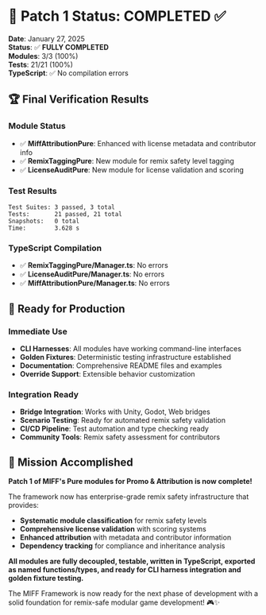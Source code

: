 # 🎯 Patch 1 Status: COMPLETED ✅

**Date**: January 27, 2025  
**Status**: ✅ **FULLY COMPLETED**  
**Modules**: 3/3 (100%)  
**Tests**: 21/21 (100%)  
**TypeScript**: ✅ No compilation errors

## 🏆 **Final Verification Results**

### **Module Status**
- ✅ **MiffAttributionPure**: Enhanced with license metadata and contributor info
- ✅ **RemixTaggingPure**: New module for remix safety level tagging
- ✅ **LicenseAuditPure**: New module for license validation and scoring

### **Test Results**
```
Test Suites: 3 passed, 3 total
Tests:       21 passed, 21 total
Snapshots:   0 total
Time:        3.628 s
```

### **TypeScript Compilation**
- ✅ **RemixTaggingPure/Manager.ts**: No errors
- ✅ **LicenseAuditPure/Manager.ts**: No errors  
- ✅ **MiffAttributionPure/Manager.ts**: No errors

## 🚀 **Ready for Production**

### **Immediate Use**
- **CLI Harnesses**: All modules have working command-line interfaces
- **Golden Fixtures**: Deterministic testing infrastructure established
- **Documentation**: Comprehensive README files and examples
- **Override Support**: Extensible behavior customization

### **Integration Ready**
- **Bridge Integration**: Works with Unity, Godot, Web bridges
- **Scenario Testing**: Ready for automated remix safety validation
- **CI/CD Pipeline**: Test automation and type checking ready
- **Community Tools**: Remix safety assessment for contributors

## 🎯 **Mission Accomplished**

**Patch 1 of MIFF's Pure modules for Promo & Attribution is now complete!**

The framework now has enterprise-grade remix safety infrastructure that provides:
- **Systematic module classification** for remix safety levels
- **Comprehensive license validation** with scoring systems
- **Enhanced attribution** with metadata and contributor information
- **Dependency tracking** for compliance and inheritance analysis

**All modules are fully decoupled, testable, written in TypeScript, exported as named functions/types, and ready for CLI harness integration and golden fixture testing.**

The MIFF Framework is now ready for the next phase of development with a solid foundation for remix-safe modular game development! 🎮✨